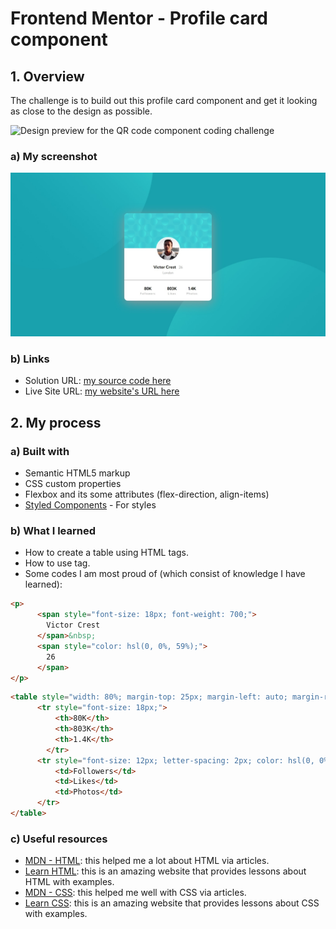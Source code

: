 # Frontend Mentor - Profile card component

## 1. Overview

The challenge is to build out this profile card component and get it looking as close to the design as possible.

![Design preview for the QR code component coding challenge](./preview.jpg)

### a) My screenshot

![My screenshot for the QR code component coding challenge](./screenshot.jpeg)

### b) Links

- Solution URL: [my source code here](https://github.com/hieutrantrong21520859MMCL21/FrontEndPractice_Intern_ProfileCardComponent)
- Live Site URL: [my website's URL here](https://hieutrantrong21520859mmcl21.github.io/FrontEndPractice_Intern_ProfileCardComponent/)

## 2. My process

### a) Built with

- Semantic HTML5 markup
- CSS custom properties
- Flexbox and its some attributes (flex-direction, align-items)
- [Styled Components](https://styled-components.com/) - For styles

### b) What I learned

- How to create a table using HTML tags.
- How to use <span> tag.
- Some codes I am most proud of (which consist of knowledge I have learned):

```html
<p>
      <span style="font-size: 18px; font-weight: 700;">
        Victor Crest
      </span>&nbsp;
      <span style="color: hsl(0, 0%, 59%);">
        26
      </span>
</p>
```

```html
<table style="width: 80%; margin-top: 25px; margin-left: auto; margin-right: auto; text-align: center;">
      <tr style="font-size: 18px;">
          <th>80K</th>
          <th>803K</th>
          <th>1.4K</th>
        </tr>
      <tr style="font-size: 12px; letter-spacing: 2px; color: hsl(0, 0%, 59%);">
          <td>Followers</td>
          <td>Likes</td>
          <td>Photos</td>
      </tr>
</table>
```

### c) Useful resources

- [MDN - HTML](https://developer.mozilla.org/en-US/docs/Web/HTML): this helped me a lot about HTML via articles.
- [Learn HTML](https://web.dev/learn/html): this is an amazing website that provides lessons about HTML with examples.
- [MDN - CSS](https://developer.mozilla.org/en-US/docs/Web/CSS): this helped me well with CSS via articles.
- [Learn CSS](https://web.dev/learn/css): this is an amazing website that provides lessons about CSS with examples.